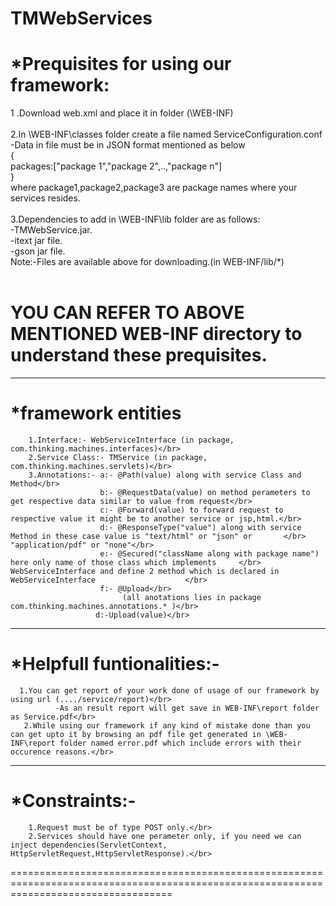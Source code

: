 # TMWebServices
*Prequisites for using our framework:</br>
========================================================

 1 .Download web.xml and place it in folder (\WEB-INF)</br></br>
 2.In \WEB-INF\classes folder create a file named ServiceConfiguration.conf</br> 
 -Data in file must be in JSON format mentioned as below</br>
 {</br> 
 packages:["package 1","package 2",..,"package n"] </br>
 }</br>
 where package1,package2,package3 are package names where your services resides.</br></br>
 3.Dependencies to add in \WEB-INF\lib folder are as follows:</br>
 -TMWebService.jar.</br>
 -itext jar file. </br>
 -gson jar file.    </br> 
 Note:-Files are available above for downloading.(in WEB-INF/lib/*) </br></br>
 
 YOU CAN REFER TO ABOVE MENTIONED WEB-INF directory to understand these prequisites.
 =====================================================================================
---------------------------------------------------------------------------------------------------------------------------------------- 
 
*framework entities
====================
        1.Interface:- WebServiceInterface (in package, com.thinking.machines.interfaces)</br>
        2.Service Class:- TMService (in package, com.thinking.machines.servlets)</br>
        3.Annotations:- a:- @Path(value) along with service Class and Method</br>
                        b:- @RequestData(value) on method perameters to get respective data similar to value from request</br>
                        c:- @Forward(value) to forward request to respective value it might be to another service or jsp,html.</br>
                        d:- @ResponseType("value") along with service Method in these case value is "text/html" or "json" or       </br>                              "application/pdf" or "none"</br>
                        e:- @Secured("className along with package name") here only name of those class which implements     </br>                                     WebServiceInterface and define 2 method which is declared in WebServiceInterface                    </br>   
                        f:- @Upload</br>
                             (all anotations lies in package com.thinking.machines.annotations.* )</br>
                       d:-Upload(value)</br>
 
 ----------------------------------------------------------------------------------------------------------------------------------------
 
 
 *Helpfull funtionalities:-</br>
 ===============================
      1.You can get report of your work done of usage of our framework by using url (..../service/report)</br>
              -As an result report will get save in WEB-INF\report folder as Service.pdf</br>
       2.While using our framework if any kind of mistake done than you can get upto it by browsing an pdf file get generated in \WEB-             INF\report folder named error.pdf which include errors with their occurence reasons.</br>
 
 
 
 -------------------------------------------------------------------------------------------------------------------------------------
 
 *Constraints:-</br>
 =========================
        1.Request must be of type POST only.</br>
        2.Services should have one perameter only, if you need we can inject dependencies(ServletContext, HttpServletRequest,HttpServletResponse).</br>
        
========================================================================================================================================
